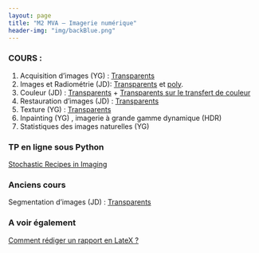 ```yaml
---
layout: page
title: "M2 MVA – Imagerie numérique"
header-img: "img/backBlue.png"
---
```


### COURS :

1. Acquisition d’images (YG) : [Transparents](https://perso.telecom-paristech.fr/gousseau/MVA/acquisition.pdf)
2. Images et Radiométrie (JD):  [Transparents](http://w3.mi.parisdescartes.fr/~jdelon/enseignement/cours_image_m2/COURS_radiometrie_master.pdf)  et [poly](http://w3.mi.parisdescartes.fr/~jdelon/enseignement/cours_image_m2/radiometrie.pdf).
3. Couleur (JD) : [Transparents](http://w3.mi.parisdescartes.fr/~jdelon/enseignement/cours_image_m2/COURS_couleur_master.pdf) + [Transparents sur le transfert de couleur](http://w3.mi.parisdescartes.fr/~jdelon/enseignement/cours_image_m2/COURS_M2_color-transfer.pdf)
4. Restauration d’images (JD) : [Transparents](http://w3.mi.parisdescartes.fr/~jdelon/enseignement/cours_image_m2/main.pdf)
5. Texture (YG) : [Transparents](https://perso.telecom-paristech.fr/gousseau/MVA/texture.pdf)
6. Inpainting (YG) , imagerie à grande gamme dynamique (HDR)
7. Statistiques des images naturelles (YG)

### TP  en ligne sous Python  

[Stochastic Recipes in Imaging](https://storimaging.github.io)

### Anciens cours

Segmentation d’images (JD) : [Transparents](http://w3.mi.parisdescartes.fr/~jdelon/enseignement/cours_image_m2/COURS_segmentation_master.pdf)

### A voir également 

[Comment rédiger un rapport en LateX ?](latex.md)
